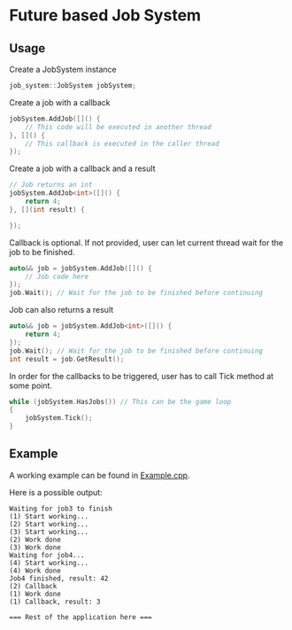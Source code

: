 # Future based Job System

## Usage

Create a JobSystem instance
```cpp
job_system::JobSystem jobSystem;
```

Create a job with a callback
```cpp
jobSystem.AddJob([]() {
    // This code will be executed in another thread
}, []() {
    // This callback is executed in the caller thread
});
```

Create a job with a callback and a result
```cpp
// Job returns an int
jobSystem.AddJob<int>([]() {
    return 4;
}, [](int result) {

});
```

Callback is optional. If not provided, user can let current thread wait for the job to be finished.
```cpp
auto&& job = jobSystem.AddJob([]() {
    // Job code here
});
job.Wait(); // Wait for the job to be finished before continuing
```

Job can also returns a result
```cpp
auto&& job = jobSystem.AddJob<int>([]() {
    return 4;
});
job.Wait(); // Wait for the job to be finished before continuing
int result = job.GetResult();
```

In order for the callbacks to be triggered, user has to call Tick method at some point.
```cpp
while (jobSystem.HasJobs()) // This can be the game loop
{
    jobSystem.Tick();
}
```

## Example

A working example can be found in [Example.cpp](Example.cpp).

Here is a possible output:

```
Waiting for job3 to finish
(1) Start working...
(2) Start working...
(3) Start working...
(2) Work done
(3) Work done
Waiting for job4...
(4) Start working...
(4) Work done
Job4 finished, result: 42
(2) Callback
(1) Work done
(1) Callback, result: 3

=== Rest of the application here ===
```
